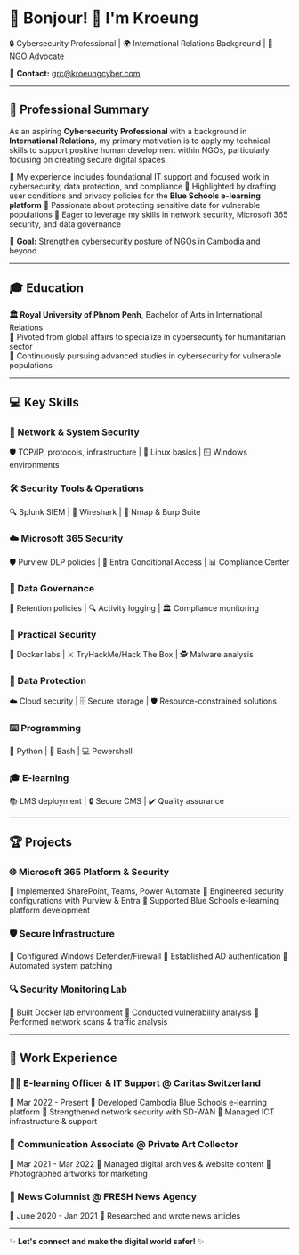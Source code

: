 # 🌟 Bonjour! 👋 I'm Kroeung 

🔒 Cybersecurity Professional | 🌍 International Relations Background | 🤝 NGO Advocate

📧 **Contact:** grc@kroeungcyber.com

---

## 🚀 Professional Summary
As an aspiring **Cybersecurity Professional** with a background in **International Relations**, my primary motivation is to apply my technical skills to support positive human development within NGOs, particularly focusing on creating secure digital spaces.

🔹 My experience includes foundational IT support and focused work in cybersecurity, data protection, and compliance
🔹 Highlighted by drafting user conditions and privacy policies for the **Blue Schools e-learning platform**
🔹 Passionate about protecting sensitive data for vulnerable populations
🔹 Eager to leverage my skills in network security, Microsoft 365 security, and data governance

🎯 **Goal:** Strengthen cybersecurity posture of NGOs in Cambodia and beyond

---

## 🎓 Education
**🏛️ Royal University of Phnom Penh**, Bachelor of Arts in International Relations  
🔹 Pivoted from global affairs to specialize in cybersecurity for humanitarian sector  
🔹 Continuously pursuing advanced studies in cybersecurity for vulnerable populations

---

## 💻 Key Skills

### 🔐 Network & System Security
🛡️ TCP/IP, protocols, infrastructure | 🐧 Linux basics | 🪟 Windows environments

### 🛠️ Security Tools & Operations
🔍 Splunk SIEM | 📡 Wireshark | 🎯 Nmap & Burp Suite

### ☁️ Microsoft 365 Security
🛡️ Purview DLP policies | 🔑 Entra Conditional Access | 📊 Compliance Center

### 📜 Data Governance
📝 Retention policies | 🔍 Activity logging | 🏛️ Compliance monitoring

### 🧪 Practical Security
🐳 Docker labs | ⚔️ TryHackMe/Hack The Box | 🕵️ Malware analysis

### 💾 Data Protection
☁️ Cloud security | 🗄️ Secure storage | 🛡️ Resource-constrained solutions

### ⌨️ Programming
🐍 Python | 🐚 Bash | 💻 Powershell

### 🎓 E-learning
📚 LMS deployment | 🔒 Secure CMS | ✔️ Quality assurance

---

## 🏆 Projects

### 🌐 Microsoft 365 Platform & Security
🔹 Implemented SharePoint, Teams, Power Automate
🔹 Engineered security configurations with Purview & Entra
🔹 Supported Blue Schools e-learning platform development

### 🛡️ Secure Infrastructure
🔹 Configured Windows Defender/Firewall
🔹 Established AD authentication
🔹 Automated system patching

### 🔍 Security Monitoring Lab
🔹 Built Docker lab environment
🔹 Conducted vulnerability analysis
🔹 Performed network scans & traffic analysis

---

## 💼 Work Experience

### 👨‍💻 E-learning Officer & IT Support @ Caritas Switzerland
📅 Mar 2022 - Present
🔹 Developed Cambodia Blue Schools e-learning platform
🔹 Strengthened network security with SD-WAN
🔹 Managed ICT infrastructure & support

### 🎨 Communication Associate @ Private Art Collector
📅 Mar 2021 - Mar 2022
🔹 Managed digital archives & website content
🔹 Photographed artworks for marketing

### 📰 News Columnist @ FRESH News Agency
📅 June 2020 - Jan 2021
🔹 Researched and wrote news articles

---

✨ **Let's connect and make the digital world safer!** ✨